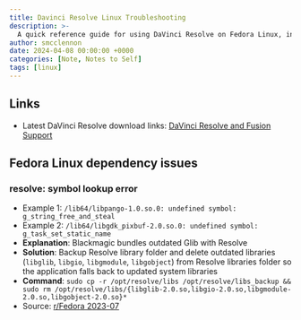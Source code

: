 ```yaml
---
title: Davinci Resolve Linux Troubleshooting
description: >-
  A quick reference guide for using DaVinci Resolve on Fedora Linux, including download links and solutions for common dependency issues, such as symbol lookup errors caused by outdated libraries.
author: smcclennon
date: 2024-04-08 00:00:00 +0000
categories: [Note, Notes to Self]
tags: [linux]
---
```


## Links
- Latest DaVinci Resolve download links: [DaVinci Resolve and Fusion Support](https://www.blackmagicdesign.com/support/family/davinci-resolve-and-fusion)

## Fedora Linux dependency issues

### resolve: symbol lookup error
- Example 1: `/lib64/libpango-1.0.so.0: undefined symbol: g_string_free_and_steal`
- Example 2: `/lib64/libgdk_pixbuf-2.0.so.0: undefined symbol: g_task_set_static_name`
- **Explanation**: Blackmagic bundles outdated Glib with Resolve
- **Solution**: Backup Resolve library folder and delete outdated libraries (`libglib`, `libgio`, `libgmodule`, `libgobject`) from Resolve libraries folder so the application falls back to updated system libraries
- **Command**: `sudo cp -r /opt/resolve/libs /opt/resolve/libs_backup && sudo rm /opt/resolve/libs/{libglib-2.0.so,libgio-2.0.so,libgmodule-2.0.so,libgobject-2.0.so}*`
- Source: [r/Fedora 2023-07](https://www.reddit.com/r/Fedora/comments/12z32r1/davinci_resolve_libpango_undefined_symbol_g/)
